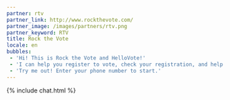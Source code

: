 ```yaml
---
partner: rtv
partner_link: http://www.rockthevote.com/
partner_image: /images/partners/rtv.png
partner_keyword: RTV
title: Rock the Vote
locale: en
bubbles:
 - 'Hi! This is Rock the Vote and HelloVote!'
 - 'I can help you register to vote, check your registration, and help your friends register'
 - 'Try me out! Enter your phone number to start.'
---
```

{% include chat.html %}



